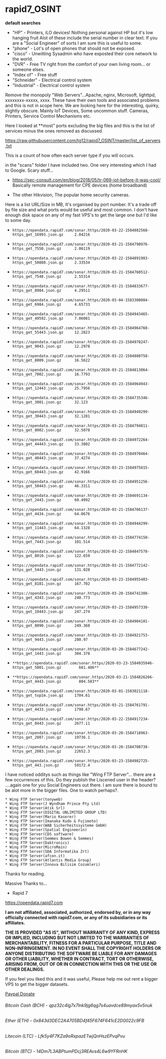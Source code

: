 # rapid7_OSINT

**default searches** 

* "HP" - Printers, iLO devices!  Nothing personal against HP but it's low hanging fruit Alot of these include the serial number in clear text. If you are a "Social Engineer" of sorts I am sure this is useful to some. 
* "phone" - Lot's of open phones that should not be exposed.
* "cisco" - Unwitting Sysadmin who have exposted their core network to the world. 
* "DVR" - Free TV right from the comfort of your own living room... or someone elses. 
* "Index of" - Free stuff
* "Schneider" - Electrical control system
* "Industrial"  - Electrical control system

Remove the monopoly "Web Servers"...Apache, nginx, Microsoft, lighttpd, xxxxxxxx-xxxxx, xxxx. 
These have their own tools and associated problems and this is not in scope here. We are looking here for the interesting, quirky, slightly obscure. Mainly IoT Devices, Some uncommon stuff. Cameras, Printers, Service Control Mechanisms etc.

Here I looked at **most" ports excluding the big files and this is the list of services minus the ones removed as discussed.

https://raw.githubusercontent.com/tg12/rapid7_OSINT/master/list_of_servers.txt

This is a count of how often each server type if you will occurs. 

in the "scans" folder I have included two. One very interesting which I had to Google. Scary stuff...

* https://sec-consult.com/en/blog/2018/05/tr-069-iot-before-it-was-cool/ Basically remote management for CPE devices (home broadband)

* The other Hikvision, The popular home security cameras. 

Here is a list URL/Size in MB, It's organised by port number. It's a trade off by file size and what ports would be useful and most common. 
I don't have enough disk space on any of my fast VPS's to get the large one but I'd like to some day. 


*     https://opendata.rapid7.com/sonar.https/2020-03-22-1584882568-https_get_16993.json.gz		2.04216
*     https://opendata.rapid7.com/sonar.https/2020-03-21-1584798976-https_get_7550.json.gz		2.06119
*     https://opendata.rapid7.com/sonar.https/2020-03-22-1584891983-https_get_50880.json.gz		2.33534
*     https://opendata.rapid7.com/sonar.https/2020-03-21-1584760512-https_get_7548.json.gz		2.55314
*     https://opendata.rapid7.com/sonar.https/2020-03-21-1584833677-https_get_8984.json.gz		4.29511
*     https://opendata.rapid7.com/sonar.https/2020-03-04-1583300084-https_get_6984.json.gz		4.65733
*     https://opendata.rapid7.com/sonar.https/2020-03-23-1584943465-https_get_49592.json.gz		7.06081
*     https://opendata.rapid7.com/sonar.https/2020-03-23-1584964760-https_get_55443.json.gz		12.2823
*     https://opendata.rapid7.com/sonar.https/2020-03-23-1584978247-https_get_9043.json.gz		12.2978
*     https://opendata.rapid7.com/sonar.https/2020-03-22-1584880758-https_get_8009.json.gz		16.5622
*     https://opendata.rapid7.com/sonar.https/2020-03-21-1584813064-https_get_7002.json.gz		16.7793
*     https://opendata.rapid7.com/sonar.https/2020-03-23-1584964943-https_get_12443.json.gz		25.7956
*     https://opendata.rapid7.com/sonar.https/2020-03-20-1584735346-https_get_3001.json.gz		32.123
*     https://opendata.rapid7.com/sonar.https/2020-03-23-1584949299-https_get_30443.json.gz		32.1281
*     https://opendata.rapid7.com/sonar.https/2020-03-21-1584794811-https_get_8002.json.gz		32.5078
*     https://opendata.rapid7.com/sonar.https/2020-03-23-1584972264-https_get_44443.json.gz		33.3802
*     https://opendata.rapid7.com/sonar.https/2020-03-23-1584970464-https_get_40443.json.gz		37.4274
*     https://opendata.rapid7.com/sonar.https/2020-03-23-1584975815-https_get_60443.json.gz		42.9166
*     https://opendata.rapid7.com/sonar.https/2020-03-23-1584951256-https_get_50443.json.gz		46.3311
*     https://opendata.rapid7.com/sonar.https/2020-03-20-1584691134-https_get_2443.json.gz		60.4992
*     https://opendata.rapid7.com/sonar.https/2020-03-21-1584766137-https_get_4434.json.gz		64.0676
*     https://opendata.rapid7.com/sonar.https/2020-03-23-1584944299-https_get_11443.json.gz		64.1328
*     https://opendata.rapid7.com/sonar.https/2020-03-21-1584774150-https_get_7443.json.gz		101.514
*     https://opendata.rapid7.com/sonar.https/2020-03-22-1584847578-https_get_8010.json.gz		122.659
*     https://opendata.rapid7.com/sonar.https/2020-03-21-1584772142-https_get_5443.json.gz		131.028
*     https://opendata.rapid7.com/sonar.https/2020-03-23-1584955483-https_get_8181.json.gz		167.702
*     https://opendata.rapid7.com/sonar.https/2020-03-20-1584741308-https_get_4343.json.gz		240.773
*     https://opendata.rapid7.com/sonar.https/2020-03-23-1584957330-https_get_10443.json.gz		247.274
*     https://opendata.rapid7.com/sonar.https/2020-03-22-1584904101-https_get_8090.json.gz		249.368
*     https://opendata.rapid7.com/sonar.https/2020-03-23-1584921753-https_get_9443.json.gz		280.97
*     https://opendata.rapid7.com/sonar.https/2020-03-20-1584677242-https_get_1443.json.gz		304.378
*     **https://opendata.rapid7.com/sonar.https/2020-03-23-1584935946-https_get_5001.json.gz		661.486**
*     **https://opendata.rapid7.com/sonar.https/2020-03-21-1584826266-https_get_4443.json.gz		804.583**
*     https://opendata.rapid7.com/sonar.https/2020-03-01-1583021118-https_get_top1m.json.gz		1704.61
*     https://opendata.rapid7.com/sonar.https/2020-03-21-1584761791-https_get_4433.json.gz		1798.67
*     https://opendata.rapid7.com/sonar.https/2020-03-22-1584917234-https_get_8443.json.gz		2677.11
*     https://opendata.rapid7.com/sonar.https/2020-03-20-1584718963-https_get_2087.json.gz		19736.1
*     https://opendata.rapid7.com/sonar.https/2020-03-20-1584708738-https_get_2083.json.gz		22652.3
*     https://opendata.rapid7.com/sonar.https/2020-03-23-1584982725-https_get_443.json.gz		59172.4


I have noticed odditys such as things like "Wing FTP Server"... there are a few occurrences of this. Do they publish the Liscened user in the header? ....again one for you Social Engineers out there. I am sure there is bound to be alot more in the bigger files. One to watch perhaps?. 

    * Wing FTP Server(tonyweb)
    * Wing FTP Server(J Wyndham Prince Pty Ltd)
    * Wing FTP Server(Atik Srl)
    * Wing FTP Server(DIGITAL UNLIMITED GROUP LTD)
    * Wing FTP Server(Mario Kaserer)
    * Wing FTP Server(Imanaka Kudo & Fujimoto)
    * Wing FTP Server(WAB Sicherheitssysteme GmbH)
    * Wing FTP Server(Spatial Engineerin)
    * Wing FTP Server(CDS software) 
    * Wing FTP Server(Semmes Bowen & Semmes)
    * Wing FTP Server(Daktronics)   
    * Wing FTP Server(MicroMain)    
    * Wing FTP Server(SDA Informatika Zrt)
    * Wing FTP Server(afcon.it)
    * Wing FTP Server(Atlantis Media Group)
    * Wing FTP Server(Innova Bilisim Cozumleri)

Thanks for reading.

Massive Thanks to…

- Rapid 7

https://opendata.rapid7.com

**I am not affiliated, associated, authorized, endorsed by, or in any way officially connected with rapid7.com, or any of its subsidiaries or its affiliates.**

**THE IS PROVIDED "AS IS", WITHOUT WARRANTY OF ANY KIND, EXPRESS OR IMPLIED, INCLUDING BUT NOT LIMITED TO THE WARRANTIES OF MERCHANTABILITY, FITNESS FOR A PARTICULAR PURPOSE, TITLE AND NON-INFRINGEMENT. IN NO EVENT SHALL THE COPYRIGHT HOLDERS OR ANYONE DISTRIBUTING THE SOFTWARE BE LIABLE FOR ANY DAMAGES OR OTHER LIABILITY, WHETHER IN CONTRACT, TORT OR OTHERWISE, ARISING FROM, OUT OF OR IN CONNECTION WITH THIS OR THE USE OR OTHER DEALINGS.** 

If you feel you liked this and it was useful, Please help me out rent a bigger VPS to get the bigger datasets. 

[Paypal Donate](https://www.paypal.com/cgi-bin/webscr?cmd=_s-xclick&hosted_button_id=EV8XUGXX76UXQ&source=url)

###### Bitcoin Cash (BCH)  - 	  qpz32c4lg7x7lnk9jg6qg7s4uavdce89myax5v5nuk
###### Ether (ETH) - 				    0x843d3DEC2A4705BD4f45F674F641cE2D0022c9FB
###### Litecoin (LTC) - 			  Lfk5y4F7KZa9oRxpazETwjQnHszEPvqPvu
###### Bitcoin (BTC) - 			    14Dm7L3ABPtumPDcj3REAvs4L6w9YFRnHK

